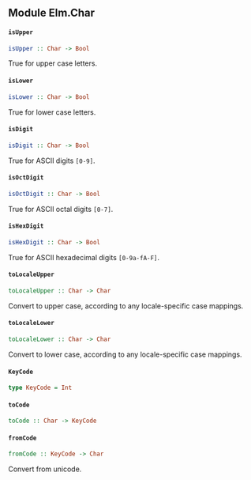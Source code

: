 ## Module Elm.Char

#### `isUpper`

``` purescript
isUpper :: Char -> Bool
```

True for upper case letters. 

#### `isLower`

``` purescript
isLower :: Char -> Bool
```

True for lower case letters. 

#### `isDigit`

``` purescript
isDigit :: Char -> Bool
```

True for ASCII digits `[0-9]`. 

#### `isOctDigit`

``` purescript
isOctDigit :: Char -> Bool
```

True for ASCII octal digits `[0-7]`. 

#### `isHexDigit`

``` purescript
isHexDigit :: Char -> Bool
```

True for ASCII hexadecimal digits `[0-9a-fA-F]`. 

#### `toLocaleUpper`

``` purescript
toLocaleUpper :: Char -> Char
```

Convert to upper case, according to any locale-specific case mappings. 

#### `toLocaleLower`

``` purescript
toLocaleLower :: Char -> Char
```

Convert to lower case, according to any locale-specific case mappings. 

#### `KeyCode`

``` purescript
type KeyCode = Int
```

#### `toCode`

``` purescript
toCode :: Char -> KeyCode
```

#### `fromCode`

``` purescript
fromCode :: KeyCode -> Char
```

Convert from unicode. 


